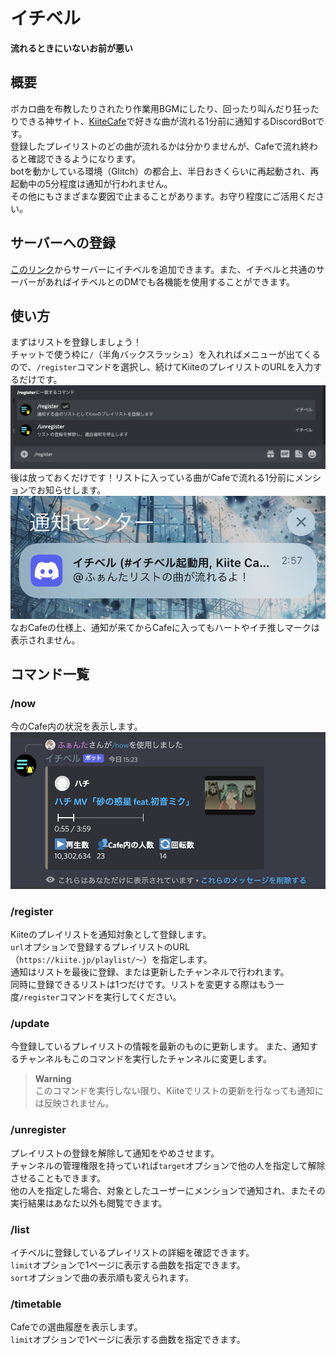 # イチベル
**流れるときにいないお前が悪い**
## 概要
ボカロ曲を布教したりされたり作業用BGMにしたり、回ったり叫んだり狂ったりできる神サイト、[KiiteCafe](https://cafe.kiite.jp)で好きな曲が流れる1分前に通知するDiscordBotです。  
登録したプレイリストのどの曲が流れるかは分かりませんが、Cafeで流れ終わると確認できるようになります。  
botを動かしている環境（Glitch）の都合上、半日おきくらいに再起動され、再起動中の5分程度は通知が行われません。  
その他にもさまざまな要因で止まることがあります。お守り程度にご活用ください。  

## サーバーへの登録
[このリンク](https://discord.com/api/oauth2/authorize?client_id=932282973997375488&permissions=0&scope=applications.commands%20bot)からサーバーにイチベルを追加できます。また、イチベルと共通のサーバーがあればイチベルとのDMでも各機能を使用することができます。

## 使い方
まずはリストを登録しましょう！  
チャットで使う枠に`/`（半角バックスラッシュ）を入れればメニューが出てくるので、`/register`コマンドを選択し、続けてKiiteのプレイリストのURLを入力するだけです。   　
![スラッシュコマンド](images/slashcommand.png)  
後は放っておくだけです！リストに入っている曲がCafeで流れる1分前にメンションでお知らせします。  
![通知](images/sended-notice.png)  
なおCafeの仕様上、通知が来てからCafeに入ってもハートやイチ推しマークは表示されません。  

## コマンド一覧
### /now
今のCafe内の状況を表示します。  
![nowコマンド](images/command-now.png)  

### /register
Kiiteのプレイリストを通知対象として登録します。  
`url`オプションで登録するプレイリストのURL（`https://kiite.jp/playlist/〜`）を指定します。  
通知はリストを最後に登録、または更新したチャンネルで行われます。  
同時に登録できるリストは1つだけです。リストを変更する際はもう一度`/register`コマンドを実行してください。  

### /update
今登録しているプレイリストの情報を最新のものに更新します。
また、通知するチャンネルもこのコマンドを実行したチャンネルに変更します。  
> **Warning**  
> このコマンドを実行しない限り、Kiiteでリストの更新を行なっても通知には反映されません。  

### /unregister
プレイリストの登録を解除して通知をやめさせます。  
チャンネルの管理権限を持っていれば`target`オプションで他の人を指定して解除させることもできます。  
他の人を指定した場合、対象としたユーザーにメンションで通知され、またその実行結果はあなた以外も閲覧できます。  

### /list
イチベルに登録しているプレイリストの詳細を確認できます。  
`limit`オプションで1ページに表示する曲数を指定できます。  
`sort`オプションで曲の表示順も変えられます。  

### /timetable
Cafeでの選曲履歴を表示します。  
`limit`オプションで1ページに表示する曲数を指定できます。  
